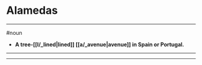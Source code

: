 # Alamedas
---
#noun
- **A tree-[[l/_lined|lined]] [[a/_avenue|avenue]] in Spain or Portugal.**
---
---
